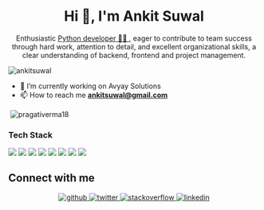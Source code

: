 [//]: # (<!-- <h1 align="center">Hi 👋, I'm Ankit Suwal</h1> -->)

[//]: # (<div align="center">)

[//]: # (<img src="https://user-images.githubusercontent.com/42115530/92640221-9728ca00-f2fa-11ea-8994-c72b26e937de.gif" align="center"/>)

[//]: # (</div>)
<h1 align="center">Hi 👋, I'm Ankit Suwal</h1>
<p align="center">Enthusiastic <a href="">Python developer 👨‍💻 </a>, eager to contribute to team success through hard work, attention to detail, and
excellent organizational skills, a clear understanding of backend, frontend and project management.</p>


<p align="left"> <img src="https://komarev.com/ghpvc/?username=ankitsuwal" alt="ankitsuwal" /> </p>

- 🔭 I’m currently working on Avyay Solutions
- 📫 How to reach me **ankitsuwal@gmail.com**


<p>&nbsp;<img align="center" src="https://github-readme-stats.vercel.app/api?username=ankitsuwal&show_icons=true" alt="pragativerma18" /></p>

### Tech Stack

<!-- BLOG-POST-LIST:START -->
<!-- BLOG-POST-LIST:END -->

<p align="left">
<img src="https://img.shields.io/badge/Python-3776AB?style=for-the-badge&logo=python&logoColor=white"/> 
<img src="https://img.shields.io/badge/Docker-white?style=for-the-badge&logo=docker&logoColor=3776AB"/>
<img src="https://img.shields.io/badge/Django-092E20?style=for-the-badge&logo=django&logoColor=white"/> 
<img src="https://img.shields.io/badge/Flask-000000?style=for-the-badge&logo=flask&logoColor=white"/> 
<img src="https://img.shields.io/badge/MySQL-00000F?style=for-the-badge&logo=mysql&logoColor=white"/> 
<img src="https://img.shields.io/badge/JavaScript-F7DF1E?style=for-the-badge&logo=javascript&logoColor=black"/> 
<img src="https://img.shields.io/badge/HTML-239120?style=for-the-badge&logo=html5&logoColor=white"/> 
<img src="https://img.shields.io/badge/CSS-239120?&style=for-the-badge&logo=css3&logoColor=white"/> 

[//]: # (<img src="https://img.shields.io/badge/SQLite-07405E?style=for-the-badge&logo=sqlite&logoColor=white"/> )
</p>

## Connect with me

<div align="center">
<a href="https://github.com/ankitsuwal" target="_blank">
<img src=https://img.shields.io/badge/github-%2324292e.svg?&style=for-the-badge&logo=github&logoColor=white alt=github style="margin-bottom: 5px;" />
</a>
<a href="https://twitter.com/AnkitSuwal" target="_blank">
<img src=https://img.shields.io/badge/twitter-%2300acee.svg?&style=for-the-badge&logo=twitter&logoColor=white alt=twitter style="margin-bottom: 5px;" />
</a>

<a href="https://stackoverflow.com/users/6706368/ats" target="_blank">
<img src=https://img.shields.io/badge/stackoverflow-%23F28032.svg?&style=for-the-badge&logo=stackoverflow&logoColor=white alt=stackoverflow style="margin-bottom: 5px;" />
</a>
<a href="https://www.linkedin.com/in/ankitsuwal/" target="_blank">
<img src=https://img.shields.io/badge/linkedin-%231E77B5.svg?&style=for-the-badge&logo=linkedin&logoColor=white alt=linkedin style="margin-bottom: 5px;" />
</a> 
</div>  
  
